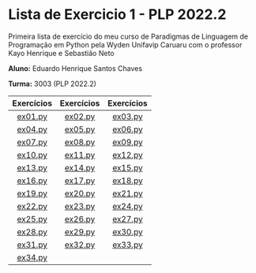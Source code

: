 # Lista de Exercicio 1 - PLP 2022.2

 Primeira lista de exercício do meu curso de Paradigmas de Linguagem de Programação em Python pela Wyden Unifavip Caruaru com o professor Kayo Henrique e Sebastião Neto

**Aluno:** Eduardo Henrique Santos Chaves

**Turma:** 3003 (PLP 2022.2)

| Exercícios | Exercícios | Exercícios |
|:---:|:---:|:---:|
| [ex01.py](/exercises/ex01.py) | [ex02.py](/exercises/ex02.py) | [ex03.py](/exercises/ex03.py)
| [ex04.py](/exercises/ex04.py) | [ex05.py](/exercises/ex05.py) | [ex06.py](/exercises/ex06.py)
| [ex07.py](/exercises/ex07.py) | [ex08.py](/exercises/ex08.py) | [ex09.py](/exercises/ex09.py)
| [ex10.py](/exercises/ex10.py) | [ex11.py](/exercises/ex11.py) | [ex12.py](/exercises/ex12.py)
| [ex13.py](/exercises/ex13.py) | [ex14.py](/exercises/ex14.py) | [ex15.py](/exercises/ex15.py)
| [ex16.py](/exercises/ex16.py) | [ex17.py](/exercises/ex17.py) | [ex18.py](/exercises/ex18.py)
| [ex19.py](/exercises/ex19.py) | [ex20.py](/exercises/ex20.py) | [ex21.py](/exercises/ex21.py)
| [ex22.py](/exercises/ex22.py) | [ex23.py](/exercises/ex23.py) | [ex24.py](/exercises/ex24.py)
| [ex25.py](/exercises/ex25.py) | [ex26.py](/exercises/ex26.py) | [ex27.py](/exercises/ex27.py)
| [ex28.py](/exercises/ex28.py) | [ex29.py](/exercises/ex29.py) | [ex30.py](/exercises/ex30.py)
| [ex31.py](/exercises/ex31.py) | [ex32.py](/exercises/ex32.py) | [ex33.py](/exercises/ex33.py)
| [ex34.py](/exercises/ex34.py) |
